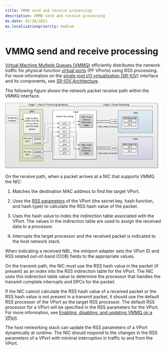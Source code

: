 ```yaml
---
title: VMMQ send and receive processing
description: VMMQ send and receive processing 
ms.date: 02/28/2021
ms.localizationpriority: medium
---
```



# VMMQ send and receive processing

[Virtual Machine Multiple Queues (VMMQ)](overview-of-virtual-machine-multiple-queues.md) efficiently distributes the network traffic for physical function [virtual ports](virtual-ports--vports-.md) (PF VPorts) using RSS processing. For more information on the [single root I/O virtualization (SR-IOV)](overview-of-single-root-i-o-virtualization--sr-iov-.md) interface and its components, see [SR-IOV Architecture](sr-iov-architecture.md).

The following figure shows the network packet receive path within the VMMQ interface.

![diagram illustrating network packet data paths with vmmq](images/vmmq-architecture.png)

On the receive path, when a packet arrives at a NIC that supports VMMQ the NIC:

1. Matches the destination MAC address to find the target VPort. 

1. Uses the [RSS parameters](/windows-hardware/drivers/ddi/ntddndis/ns-ntddndis-_ndis_receive_scale_parameters) of the VPort (the secret key, hash function, and hash type) to calculate the RSS hash value of the packet. 

1. Uses the hash value to index the indirection table associated with the VPort. The values in the indirection table are used to assign the received data to a processor.

1. Interrupts the target processor and the received packet is indicated to the host network stack. 

When indicating a received NBL, the miniport adapter sets the VPort ID and RSS related out-of-band (OOB) fields to the appropriate values.

On the transmit path, the NIC must use the RSS hash value in the packet (if present) as an index into the RSS indirection table for the VPort. The NIC uses this indirection table value to determine the processor that handles the transmit complete interrupts and DPCs for the packet.

If the NIC cannot calculate the RSS hash value of a received packet or the RSS hash value is not present in a transmit packet, it should use the default RSS processor of the VPort as the target RSS processor. The default RSS processor for a VPort will be specified in the RSS parameters for the VPort. For more information, see [Enabling, disabling, and updating VMMQ on a VPort](updating-vmmq-on-a-vport.md).

The host networking stack can update the RSS parameters of a VPort dynamically at runtime. The NIC should respond to the changes in the RSS parameters of a VPort with minimal interruption in traffic to and from the VPort.


